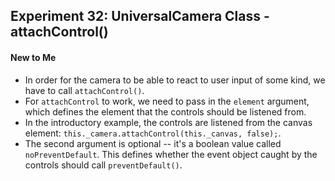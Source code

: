 ## Experiment 32: UniversalCamera Class - attachControl()

#### New to Me
- In order for the camera to be able to react to user input of some kind, we have to call `attachControl()`.
- For `attachControl` to work, we need to pass in the `element` argument, which defines the element that the controls should be listened from.
- In the introductory example, the controls are listened from the canvas element: `this._camera.attachControl(this._canvas, false);`.
- The second argument is optional -- it's a boolean value called `noPreventDefault`. This defines whether the event object caught by the controls should call `preventDefault()`.